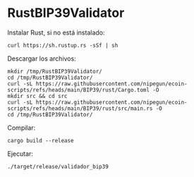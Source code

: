 # RustBIP39Validator

Instalar Rust, si no está instalado:

```
curl https://sh.rustup.rs -sSf | sh
```

Descargar los archivos:

```
mkdir /tmp/RustBIP39Validator/
cd /tmp/RustBIP39Validator/
curl -sL https://raw.githubusercontent.com/nipegun/ecoin-scripts/refs/heads/main/BIP39/rust/Cargo.toml -O
mkdir src && cd src
curl -sL https://raw.githubusercontent.com/nipegun/ecoin-scripts/refs/heads/main/BIP39/rust/src/main.rs -O
cd /tmp/RustBIP39Validator/
```

Compilar:

```
cargo build --release
```

Ejecutar:

```
./target/release/validador_bip39
```

